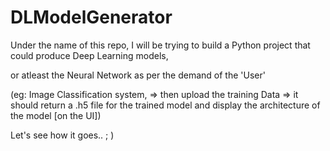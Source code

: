 # DLModelGenerator
Under the name of this repo, I will be trying to build a Python project that could produce Deep Learning models, 

or atleast the Neural Network as per the demand of the 'User' 

(eg: Image Classification system, => then upload the training Data => it should return a .h5 file for the trained model and display the architecture of the model [on the UI])

Let's see how it goes.. ; )
